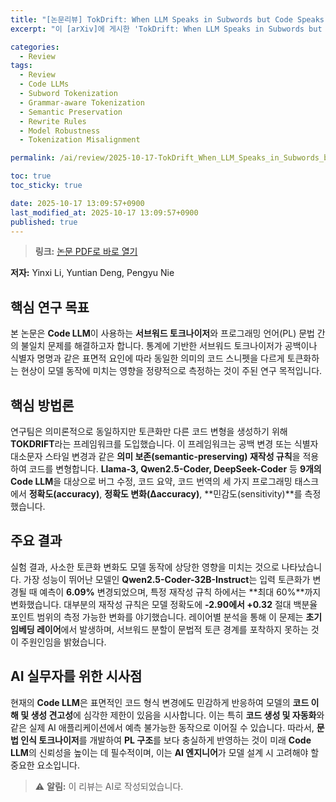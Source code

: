 ```yaml
---
title: "[논문리뷰] TokDrift: When LLM Speaks in Subwords but Code Speaks in Grammar"
excerpt: "이 [arXiv]에 게시한 'TokDrift: When LLM Speaks in Subwords but Code Speaks in Grammar' 논문에 대한 자세한 리뷰입니다."

categories:
  - Review
tags:
  - Review
  - Code LLMs
  - Subword Tokenization
  - Grammar-aware Tokenization
  - Semantic Preservation
  - Rewrite Rules
  - Model Robustness
  - Tokenization Misalignment

permalink: /ai/review/2025-10-17-TokDrift_When_LLM_Speaks_in_Subwords_but_Code_Speaks_in_Grammar/

toc: true
toc_sticky: true

date: 2025-10-17 13:09:57+0900
last_modified_at: 2025-10-17 13:09:57+0900
published: true
---
```

> **링크:** [논문 PDF로 바로 열기](https://arxiv.org/abs/2510.14972)

**저자:** Yinxi Li, Yuntian Deng, Pengyu Nie



## 핵심 연구 목표
본 논문은 **Code LLM**이 사용하는 **서브워드 토크나이저**와 프로그래밍 언어(PL) 문법 간의 불일치 문제를 해결하고자 합니다. 통계에 기반한 서브워드 토크나이저가 공백이나 식별자 명명과 같은 표면적 요인에 따라 동일한 의미의 코드 스니펫을 다르게 토큰화하는 현상이 모델 동작에 미치는 영향을 정량적으로 측정하는 것이 주된 연구 목적입니다.

## 핵심 방법론
연구팀은 의미론적으로 동일하지만 토큰화만 다른 코드 변형을 생성하기 위해 **TOKDRIFT**라는 프레임워크를 도입했습니다. 이 프레임워크는 공백 변경 또는 식별자 대소문자 스타일 변경과 같은 **의미 보존(semantic-preserving) 재작성 규칙**을 적용하여 코드를 변형합니다. **Llama-3, Qwen2.5-Coder, DeepSeek-Coder** 등 **9개의 Code LLM**을 대상으로 버그 수정, 코드 요약, 코드 번역의 세 가지 프로그래밍 태스크에서 **정확도(accuracy)**, **정확도 변화(Δaccuracy)**, **민감도(sensitivity)**를 측정했습니다.

## 주요 결과
실험 결과, 사소한 토큰화 변화도 모델 동작에 상당한 영향을 미치는 것으로 나타났습니다. 가장 성능이 뛰어난 모델인 **Qwen2.5-Coder-32B-Instruct**는 입력 토큰화가 변경될 때 예측이 **6.09%** 변경되었으며, 특정 재작성 규칙 하에서는 **최대 60%**까지 변화했습니다. 대부분의 재작성 규칙은 모델 정확도에 **-2.90에서 +0.32** 절대 백분율 포인트 범위의 측정 가능한 변화를 야기했습니다. 레이어별 분석을 통해 이 문제는 **초기 임베딩 레이어**에서 발생하며, 서브워드 분할이 문법적 토큰 경계를 포착하지 못하는 것이 주원인임을 밝혔습니다.

## AI 실무자를 위한 시사점
현재의 **Code LLM**은 표면적인 코드 형식 변경에도 민감하게 반응하여 모델의 **코드 이해 및 생성 견고성**에 심각한 제한이 있음을 시사합니다. 이는 특히 **코드 생성 및 자동화**와 같은 실제 AI 애플리케이션에서 예측 불가능한 동작으로 이어질 수 있습니다. 따라서, **문법 인식 토크나이저**를 개발하여 **PL 구조**를 보다 충실하게 반영하는 것이 미래 **Code LLM**의 신뢰성을 높이는 데 필수적이며, 이는 **AI 엔지니어**가 모델 설계 시 고려해야 할 중요한 요소입니다.

> ⚠️ **알림:** 이 리뷰는 AI로 작성되었습니다.